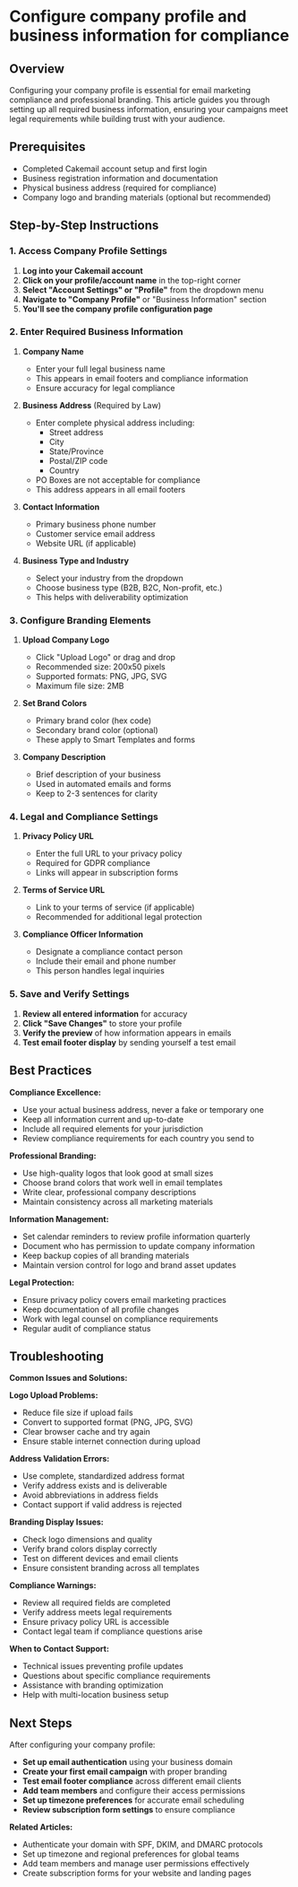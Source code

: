 # Configure company profile and business information for compliance

## Overview

Configuring your company profile is essential for email marketing compliance and professional branding. This article guides you through setting up all required business information, ensuring your campaigns meet legal requirements while building trust with your audience.

## Prerequisites

- Completed Cakemail account setup and first login
- Business registration information and documentation
- Physical business address (required for compliance)
- Company logo and branding materials (optional but recommended)

## Step-by-Step Instructions

### 1. Access Company Profile Settings

1. **Log into your Cakemail account**
2. **Click on your profile/account name** in the top-right corner
3. **Select "Account Settings" or "Profile"** from the dropdown menu
4. **Navigate to "Company Profile"** or "Business Information" section
5. **You'll see the company profile configuration page**

### 2. Enter Required Business Information

1. **Company Name**
   - Enter your full legal business name
   - This appears in email footers and compliance information
   - Ensure accuracy for legal compliance

2. **Business Address** (Required by Law)
   - Enter complete physical address including:
     - Street address
     - City
     - State/Province
     - Postal/ZIP code
     - Country
   - PO Boxes are not acceptable for compliance
   - This address appears in all email footers

3. **Contact Information**
   - Primary business phone number
   - Customer service email address
   - Website URL (if applicable)

4. **Business Type and Industry**
   - Select your industry from the dropdown
   - Choose business type (B2B, B2C, Non-profit, etc.)
   - This helps with deliverability optimization

### 3. Configure Branding Elements

1. **Upload Company Logo**
   - Click "Upload Logo" or drag and drop
   - Recommended size: 200x50 pixels
   - Supported formats: PNG, JPG, SVG
   - Maximum file size: 2MB

2. **Set Brand Colors**
   - Primary brand color (hex code)
   - Secondary brand color (optional)
   - These apply to Smart Templates and forms

3. **Company Description**
   - Brief description of your business
   - Used in automated emails and forms
   - Keep to 2-3 sentences for clarity

### 4. Legal and Compliance Settings

1. **Privacy Policy URL**
   - Enter the full URL to your privacy policy
   - Required for GDPR compliance
   - Links will appear in subscription forms

2. **Terms of Service URL**
   - Link to your terms of service (if applicable)
   - Recommended for additional legal protection

3. **Compliance Officer Information**
   - Designate a compliance contact person
   - Include their email and phone number
   - This person handles legal inquiries

### 5. Save and Verify Settings

1. **Review all entered information** for accuracy
2. **Click "Save Changes"** to store your profile
3. **Verify the preview** of how information appears in emails
4. **Test email footer display** by sending yourself a test email

## Best Practices

**Compliance Excellence:**
- Use your actual business address, never a fake or temporary one
- Keep all information current and up-to-date
- Include all required elements for your jurisdiction
- Review compliance requirements for each country you send to

**Professional Branding:**
- Use high-quality logos that look good at small sizes
- Choose brand colors that work well in email templates
- Write clear, professional company descriptions
- Maintain consistency across all marketing materials

**Information Management:**
- Set calendar reminders to review profile information quarterly
- Document who has permission to update company information
- Keep backup copies of all branding materials
- Maintain version control for logo and brand asset updates

**Legal Protection:**
- Ensure privacy policy covers email marketing practices
- Keep documentation of all profile changes
- Work with legal counsel on compliance requirements
- Regular audit of compliance status

## Troubleshooting

**Common Issues and Solutions:**

**Logo Upload Problems:**
- Reduce file size if upload fails
- Convert to supported format (PNG, JPG, SVG)
- Clear browser cache and try again
- Ensure stable internet connection during upload

**Address Validation Errors:**
- Use complete, standardized address format
- Verify address exists and is deliverable
- Avoid abbreviations in address fields
- Contact support if valid address is rejected

**Branding Display Issues:**
- Check logo dimensions and quality
- Verify brand colors display correctly
- Test on different devices and email clients
- Ensure consistent branding across all templates

**Compliance Warnings:**
- Review all required fields are completed
- Verify address meets legal requirements
- Ensure privacy policy URL is accessible
- Contact legal team if compliance questions arise

**When to Contact Support:**
- Technical issues preventing profile updates
- Questions about specific compliance requirements
- Assistance with branding optimization
- Help with multi-location business setup

## Next Steps

After configuring your company profile:

- **Set up email authentication** using your business domain
- **Create your first email campaign** with proper branding
- **Test email footer compliance** across different email clients
- **Add team members** and configure their access permissions
- **Set up timezone preferences** for accurate email scheduling
- **Review subscription form settings** to ensure compliance

**Related Articles:**
- Authenticate your domain with SPF, DKIM, and DMARC protocols
- Set up timezone and regional preferences for global teams
- Add team members and manage user permissions effectively
- Create subscription forms for your website and landing pages